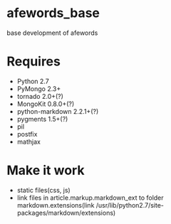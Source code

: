 afewords_base
=============

base development of afewords


Requires
=======
* Python 2.7
* PyMongo 2.3+
* tornado 2.0+(?)
* MongoKit 0.8.0+(?)
* python-markdown 2.2.1+(?)
* pygments 1.5+(?)
* pil
* postfix
* mathjax


Make it work
============
* static files(css, js)
* link files in article.markup.markdown_ext to folder markdown.extensions(link /usr/lib/python2.7/site-packages/markdown/extensions)
